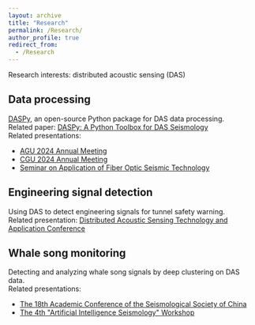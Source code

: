 ```yaml
---
layout: archive
title: "Research"
permalink: /Research/
author_profile: true
redirect_from: 
  - /Research
---
```


Research interests: distributed acoustic sensing (DAS)

Data processing
------
[DASPy](https://github.com/HMZ-03/DASPy/), an open-source Python package for DAS data processing.  
Related paper: [DASPy: A Python Toolbox for DAS Seismology](/publications/2024-07-26-DASPy)  
Related presentations:
* [AGU 2024 Annual Meeting](/publications/2024-12-10-DASPy-AGU24)
* [CGU 2024 Annual Meeting](/publications/2024-10-23-DASPy-CGU24)
* [Seminar on Application of Fiber Optic Seismic Technology](/publications/2024-04-14-DASPy-AFOST)

Engineering signal detection
------
Using DAS to detect engineering signals for tunnel safety warning.  
Related presentation: [Distributed Acoustic Sensing Technology and Application Conference](/publications/2024-12-10-EngineeringDetection-DAST&A)

Whale song monitoring
------
Detecting and analyzing whale song signals by deep clustering on DAS data.  
Related presentations:
* [The 18th Academic Conference of the Seismological Society of China](/publications/2023-08-08-WhaleDetection-SSC18)
* [The 4th "Artificial Intelligence Seismology" Workshop](/publications/2023-08-08-WhaleDetection-AIC4)